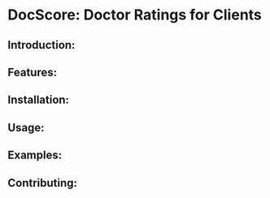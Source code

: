 # DocScore: Doctor Ratings for Clients

## Introduction:

## Features:

## Installation:

## Usage:

## Examples:

## Contributing:
